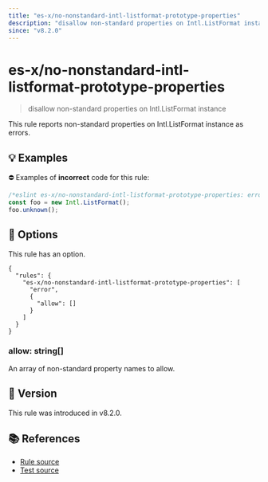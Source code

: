 ```yaml
---
title: "es-x/no-nonstandard-intl-listformat-prototype-properties"
description: "disallow non-standard properties on Intl.ListFormat instance"
since: "v8.2.0"
---
```


# es-x/no-nonstandard-intl-listformat-prototype-properties
> disallow non-standard properties on Intl.ListFormat instance

This rule reports non-standard properties on Intl.ListFormat instance as errors.

## 💡 Examples

⛔ Examples of **incorrect** code for this rule:

<eslint-playground type="bad">

```js
/*eslint es-x/no-nonstandard-intl-listformat-prototype-properties: error */
const foo = new Intl.ListFormat();
foo.unknown();
```

</eslint-playground>

## 🔧 Options

This rule has an option.

```jsonc
{
  "rules": {
    "es-x/no-nonstandard-intl-listformat-prototype-properties": [
      "error",
      {
        "allow": []
      }
    ]
  }
}
```

### allow: string[]

An array of non-standard property names to allow.

## 🚀 Version

This rule was introduced in v8.2.0.

## 📚 References

- [Rule source](https://github.com/eslint-community/eslint-plugin-es-x/blob/master/lib/rules/no-nonstandard-intl-listformat-prototype-properties.js)
- [Test source](https://github.com/eslint-community/eslint-plugin-es-x/blob/master/tests/lib/rules/no-nonstandard-intl-listformat-prototype-properties.js)
